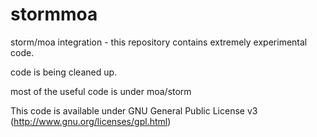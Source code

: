 stormmoa
========

storm/moa integration - this repository contains extremely experimental code. 

code is being cleaned up.

most of the useful code is under moa/storm


This code is available under GNU General Public License v3 (http://www.gnu.org/licenses/gpl.html)

